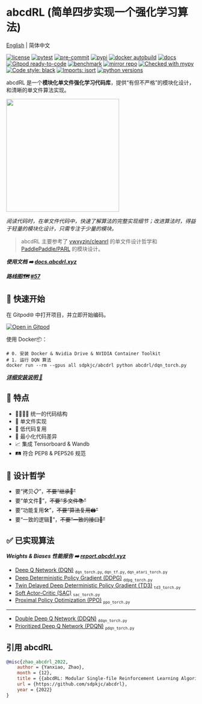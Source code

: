 # **abcdRL** (简单四步实现一个强化学习算法)

[English](./README.md) | 简体中文

[![license](https://img.shields.io/pypi/l/abcdrl)](https://github.com/sdpkjc/abcdrl)
[![pytest](https://github.com/sdpkjc/abcdrl/actions/workflows/test.yml/badge.svg)](https://github.com/sdpkjc/abcdrl/actions/workflows/test.yml)
[![pre-commit](https://github.com/sdpkjc/abcdrl/actions/workflows/pre-commit.yml/badge.svg)](https://github.com/sdpkjc/abcdrl/actions/workflows/pre-commit.yml)
[![pypi](https://img.shields.io/pypi/v/abcdrl)](https://pypi.org/project/abcdrl)
[![docker autobuild](https://img.shields.io/docker/cloud/build/sdpkjc/abcdrl)](https://hub.docker.com/r/sdpkjc/abcdrl/)
[![docs](https://img.shields.io/github/deployments/sdpkjc/abcdrl/Production?label=docs&logo=vercel)](https://docs.abcdrl.xyz/)
[![Gitpod ready-to-code](https://img.shields.io/badge/Gitpod-ready--to--code-908a85?logo=gitpod)](https://gitpod.io/#https://github.com/sdpkjc/abcdrl)
[![benchmark](https://img.shields.io/badge/Weights%20&%20Biases-benchmark-FFBE00?logo=weightsandbiases)](https://report.abcdrl.xyz/)
[![mirror repo](https://img.shields.io/badge/Gitee-mirror%20repo-black?style=flat&labelColor=C71D23&logo=gitee)](https://gitee.com/sdpkjc/abcdrl/)
[![Checked with mypy](https://img.shields.io/badge/mypy-checked-blue)](http://mypy-lang.org/)
[![Code style: black](https://img.shields.io/badge/code%20style-black-000000.svg)](https://github.com/psf/black)
[![Imports: isort](https://img.shields.io/badge/%20imports-isort-%231674b1?style=flat&labelColor=ef8336)](https://pycqa.github.io/isort/)
[![python versions](https://img.shields.io/pypi/pyversions/abcdrl)](https://pypi.org/project/abcdrl)

abcdRL 是一个**模块化单文件强化学习代码库**，提供“有但不严格”的模块化设计，和清晰的单文件算法实现。

<img src="https://docs.abcdrl.xyz/imgs/adam.svg" width="300"/>

*阅读代码时，在单文件代码中，快速了解算法的完整实现细节；改进算法时，得益于轻量的模块化设计，只需专注于少量的模块。*

> abcdRL 主要参考了 [vwxyzjn/cleanrl](https://github.com/vwxyzjn/cleanrl/) 的单文件设计哲学和 [PaddlePaddle/PARL](https://github.com/PaddlePaddle/PARL/) 的模块设计。

***使用文档 ➡️ [docs.abcdrl.xyz](https://docs.abcdrl.xyz/zh/)***

***路线图🗺️ [#57](https://github.com/sdpkjc/abcdrl/issues/57)***

## 🚀 快速开始

在 Gitpod🌐 中打开项目，并立即开始编码。

[![Open in Gitpod](https://gitpod.io/button/open-in-gitpod.svg)](https://gitpod.io/#https://github.com/sdpkjc/abcdrl)

使用 Docker📦：

```shell
# 0. 安装 Docker & Nvidia Drive & NVIDIA Container Toolkit
# 1. 运行 DQN 算法
docker run --rm --gpus all sdpkjc/abcdrl python abcdrl/dqn_torch.py
```

***[详细安装说明 👀](https://docs.abcdrl.xyz/zh/install/)***

## 🐼 特点

- 👨‍👩‍👧‍👦 统一的代码结构
- 📄 单文件实现
- 🐷 低代码复用
- 📐 最小化代码差异
- 📈 集成 Tensorboard & Wandb
- 🛤 符合 PEP8 & PEP526 规范

## 🗽 设计哲学

- 要“拷贝📋”，~~不要“继承🧬”~~
- 要“单文件📜”，~~不要“多文件📚”~~
- 要“功能复用🛠”，~~不要“算法复用🖨”~~
- 要“一致的逻辑🤖”，~~不要“一致的接口🔌”~~

## ✅ 已实现算法

***Weights & Biases 性能报告 ➡️ [report.abcdrl.xyz](https://report.abcdrl.xyz)***

- [Deep Q Network (DQN)](https://doi.org/10.1038/nature14236) <sub>`dqn_torch.py`, `dqn_tf.py`, `dqn_atari_torch.py`</sub>
- [Deep Deterministic Policy Gradient (DDPG)](http://arxiv.org/abs/1509.02971) <sub>`ddpg_torch.py`</sub>
- [Twin Delayed Deep Deterministic Policy Gradient (TD3)](http://arxiv.org/abs/1802.09477) <sub>`td3_torch.py`</sub>
- [Soft Actor-Critic (SAC)](http://arxiv.org/abs/1801.01290) <sub>`sac_torch.py`</sub>
- [Proximal Policy Optimization (PPO)](http://arxiv.org/abs/1802.09477) <sub>`ppo_torch.py`</sub>

---

- [Double Deep Q Network (DDQN)](http://arxiv.org/abs/1509.06461) <sub>`ddqn_torch.py`</sub>
- [Prioritized Deep Q Network (PDQN)](http://arxiv.org/abs/1511.05952) <sub>`pdqn_torch.py`</sub>

## 引用 abcdRL

```bibtex
@misc{zhao_abcdrl_2022,
    author = {Yanxiao, Zhao},
    month = {12},
    title = {{abcdRL: Modular Single-file Reinforcement Learning Algorithms Library}},
    url = {https://github.com/sdpkjc/abcdrl},
    year = {2022}
}
```
